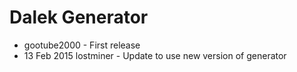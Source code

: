 # Dalek Generator

- gootube2000 - First release
- 13 Feb 2015 lostminer - Update to use new version of generator
